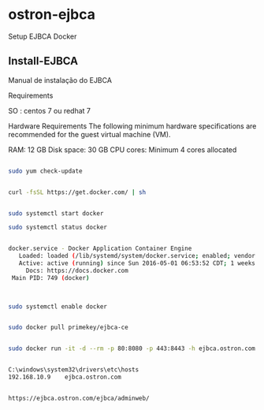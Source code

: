 # ostron-ejbca
Setup EJBCA Docker

## Install-EJBCA

Manual de instalação do EJBCA

Requirements

SO : centos 7 ou redhat 7

Hardware Requirements
The following minimum hardware specifications are recommended for the guest virtual machine (VM).

RAM: 12 GB
Disk space: 30 GB
CPU cores: Minimum 4 cores allocated

```sh

sudo yum check-update

```
```sh

curl -fsSL https://get.docker.com/ | sh

```
```sh

sudo systemctl start docker

```
```sh
sudo systemctl status docker

```
```sh

docker.service - Docker Application Container Engine
   Loaded: loaded (/lib/systemd/system/docker.service; enabled; vendor preset: enabled)
   Active: active (running) since Sun 2016-05-01 06:53:52 CDT; 1 weeks 3 days ago
     Docs: https://docs.docker.com
 Main PID: 749 (docker)
 
```
```sh

sudo systemctl enable docker

```
```sh

sudo docker pull primekey/ejbca-ce

```
```sh

sudo docker run -it -d --rm -p 80:8080 -p 443:8443 -h ejbca.ostron.com -e TLS_SETUP_ENABLED="simple" primekey/ejbca-ce

```
```sh

C:\windows\system32\drivers\etc\hosts
192.168.10.9    ejbca.ostron.com

```
```sh

https://ejbca.ostron.com/ejbca/adminweb/

```






 
 
 
